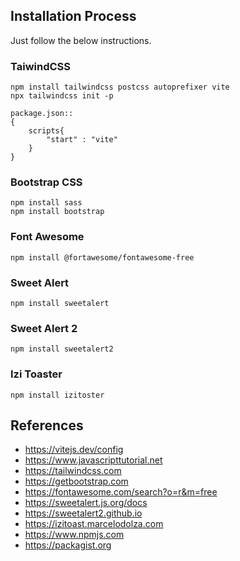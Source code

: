 ## Installation Process
Just follow the below instructions. 
### TaiwindCSS 
``` 
npm install tailwindcss postcss autoprefixer vite
npx tailwindcss init -p

package.json::
{
    scripts{
        "start" : "vite"
    }
}

```

### Bootstrap CSS
```
npm install sass 
npm install bootstrap 

```

### Font Awesome 
```
npm install @fortawesome/fontawesome-free

```

### Sweet Alert
```
npm install sweetalert

```

### Sweet Alert 2
```
npm install sweetalert2
```

### Izi Toaster 
```
npm install izitoster

```

## References 

- https://vitejs.dev/config
- https://www.javascripttutorial.net
- https://tailwindcss.com
- https://getbootstrap.com
- https://fontawesome.com/search?o=r&m=free
- https://sweetalert.js.org/docs
- https://sweetalert2.github.io
- https://izitoast.marcelodolza.com
- https://www.npmjs.com 
- https://packagist.org 